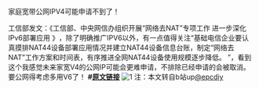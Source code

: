 家庭宽带公网IPV4可能申请不到了！

工信部发文：《工信部、中央网信办组织开展“网络去NAT”专项工作 进一步深化IPv6部署应用 》​，除了明确推广IPV6以外，有一点值得关注“基础电信企业要认真摸排NAT44设备部署应用情况并建立NAT44设备信息台账，制定“网络去NAT”工作方案和时间表，有序推进全网NAT44设备使用规模逐步降低。 ”，看到这个我感觉未来家宽V4的公网IP可能会更难申请，不排除已经申请的会被取消。要公网得考虑多用V6了！
**#[原文链接](https://mp.weixin.qq.com/s/joXjGoSuXu3oP-Wl3UwmDg)**
![1](https://github.com/user-attachments/assets/bb5332e6-82cf-41ce-85e6-f786be58462e)
 注：本文转自b站up[@epcdiy](https://space.bilibili.com/12590)




 
